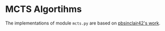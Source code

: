 # MCTS Algortihms

The implementations of module `mcts.py` are based on [pbsinclair42's work](https://github.com/pbsinclair42/MCTS).
